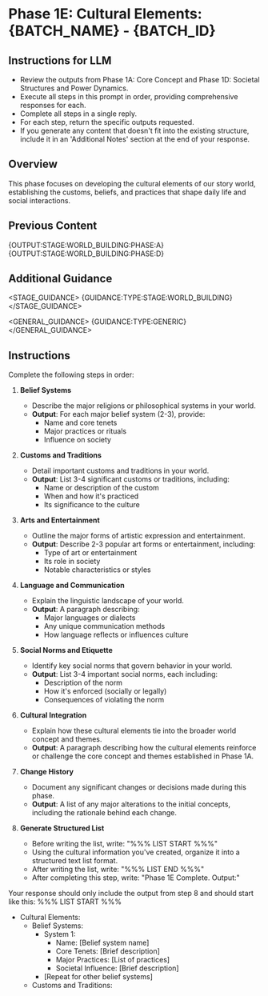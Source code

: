 # Phase 1E: Cultural Elements: {BATCH_NAME} - {BATCH_ID}

## Instructions for LLM

- Review the outputs from Phase 1A: Core Concept and Phase 1D: Societal Structures and Power Dynamics.
- Execute all steps in this prompt in order, providing comprehensive responses for each.
- Complete all steps in a single reply.
- For each step, return the specific outputs requested.
- If you generate any content that doesn't fit into the existing structure, include it in an 'Additional Notes' section at the end of your response.

## Overview

This phase focuses on developing the cultural elements of our story world, establishing the customs, beliefs, and practices that shape daily life and social interactions.

## Previous Content

<CONTENT>
{OUTPUT:STAGE:WORLD_BUILDING:PHASE:A}
{OUTPUT:STAGE:WORLD_BUILDING:PHASE:D}
</CONTENT>

## Additional Guidance

<STAGE_GUIDANCE>
{GUIDANCE:TYPE:STAGE:WORLD_BUILDING}
</STAGE_GUIDANCE>

<GENERAL_GUIDANCE>
{GUIDANCE:TYPE:GENERIC}
</GENERAL_GUIDANCE>

## Instructions

Complete the following steps in order:

1. **Belief Systems**
   - Describe the major religions or philosophical systems in your world.
   - **Output**: For each major belief system (2-3), provide:
     - Name and core tenets
     - Major practices or rituals
     - Influence on society

2. **Customs and Traditions**
   - Detail important customs and traditions in your world.
   - **Output**: List 3-4 significant customs or traditions, including:
     - Name or description of the custom
     - When and how it's practiced
     - Its significance to the culture

3. **Arts and Entertainment**
   - Outline the major forms of artistic expression and entertainment.
   - **Output**: Describe 2-3 popular art forms or entertainment, including:
     - Type of art or entertainment
     - Its role in society
     - Notable characteristics or styles

4. **Language and Communication**
   - Explain the linguistic landscape of your world.
   - **Output**: A paragraph describing:
     - Major languages or dialects
     - Any unique communication methods
     - How language reflects or influences culture

5. **Social Norms and Etiquette**
   - Identify key social norms that govern behavior in your world.
   - **Output**: List 3-4 important social norms, each including:
     - Description of the norm
     - How it's enforced (socially or legally)
     - Consequences of violating the norm

6. **Cultural Integration**
   - Explain how these cultural elements tie into the broader world concept and themes.
   - **Output**: A paragraph describing how the cultural elements reinforce or challenge the core concept and themes established in Phase 1A.

7. **Change History**
   - Document any significant changes or decisions made during this phase.
   - **Output**: A list of any major alterations to the initial concepts, including the rationale behind each change.

8. **Generate Structured List**
   - Before writing the list, write: "%%% LIST START %%%"
   - Using the cultural information you've created, organize it into a structured text list format.
   - After writing the list, write: "%%% LIST END %%%"
   - After completing this step, write: "Phase 1E Complete. Output:"

Your response should only include the output from step 8 and should start like this:
%%% LIST START %%%

- Cultural Elements:
  - Belief Systems:
    - System 1:
      - Name: [Belief system name]
      - Core Tenets: [Brief description]
      - Major Practices: [List of practices]
      - Societal Influence: [Brief description]
    - [Repeat for other belief systems]
  - Customs and Traditions:
